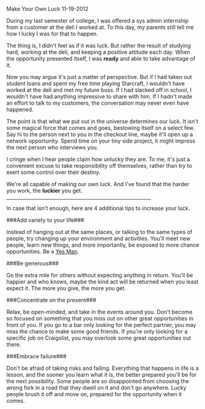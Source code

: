 Make Your Own Luck
11-19-2012

During my last semester of college, I was offered a sys admin internship from a customer at the deli I worked at. To this day, my parents still tell me how I lucky I was for that to happen.

The thing is, I didn't feel as if it was luck. But rather the result of studying hard, working at the deli, and keeping a positive attitude each day. When the opportunity presented itself, I was **ready** and able to take advantage of it.

Now you may argue it's just a matter of perspective. But if I had taken out student loans and spent my free time playing Starcraft, I wouldn't have worked at the deli and met my future boss. If I had slacked off in school, I wouldn't have had anything impressive to share with him. If I hadn't made an effort to talk to my customers, the conversation may never even have happened. 

The point is that what we put out in the universe determines our luck. It isn't some magical force that comes and goes, bestowing itself on a select few. Say hi to the person next to you in the checkout line, maybe it'll open up a network opportunity. Spend time on your tiny side project, it might impress the next person who interviews you.

I cringe when I hear people claim how unlucky they are. To me, it's just a convenient excuse to take responsibility off themselves, rather than try to exert some control over their destiny. 

We're all capable of making our own luck. And I've found that the harder you work, the **luckier** you get.

<hr width="75%">

In case that isn't enough, here are 4 additional tips to increase your luck. 

###Add variety to your life###

Instead of hanging out at the same places, or talking to the same types of people, try changing up your environment and activities. You'll meet new people, learn new things, and more importantly, be exposed to more chance opportunities. Be a [Yes Man][1].

###Be generous###

Go the extra mile for others without expecting anything in return. You'll be happier and who knows, maybe the kind act will be returned when you least expect it. The more you give, the more you get.

###Concentrate on the present###

Relax, be open-minded, and take in the events around you. Don't become so focused on something that you miss out on other great opportunities in front of you. If you go to a bar only looking for the perfect partner, you may miss the chance to make some good friends. If you're only looking for a specific job on Craigslist, you may overlook some great opportunities out there.

###Embrace failure###

Don't be afraid of taking risks and failing. Everything that happens in life is a lesson, and the sooner you learn what it is, the better prepared you'll be for the next possibility. Some people are so disappointed from choosing the wrong fork in a road that they dwell on it and don't go anywhere. Lucky people brush it off and move on, prepared for the opportunity when it comes.

[1]: http://en.wikipedia.org/wiki/Yes_Man_(film)
